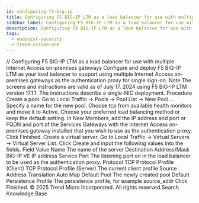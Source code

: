 ```yaml
---
id: configuring-f5-big-ip
title: Configuring F5 BIG-IP LTM as a load balancer for use with multiple Internet Access on-premises gateways
sidebar_label: Configuring F5 BIG-IP LTM as a load balancer for use with multiple Internet Access on-premises gateways
description: Configuring F5 BIG-IP LTM as a load balancer for use with multiple Internet Access on-premises gateways
tags:
  - endpoint-security
  - trend-vision-one
---
```


/*<![CDATA[*/ $('#title').html($('meta[name=map-description]').attr('content')); /*]]>*/ Configuring F5 BIG-IP LTM as a load balancer for use with multiple Internet Access on-premises gateways Configure and deploy F5 BIG-IP LTM as your load balancer to support using multiple Internet Access on-premises gateways as the authentication proxy for single sign-on. Note The screens and instructions are valid as of July 17. 2024 using F5 BIG-IP LTM version 17.1.1. The instructions describe a single-NIC deployment. Procedure Create a pool. Go to Local Traffic → Pools → Pool List → New Pool.... Specify a name for the new pool. Choose tcp from available health monitors and move it to Active. Choose your preferred load balancing method or keep the default setting. In New Members, add the IP address and port or FQDN and port of the Services Gateways with the Internet Access on-premises gateway installed that you wish to use as the authentication proxy. Click Finished. Create a virtual server. Go to Local Traffic → Virtual Servers → Virtual Server List. Click Create and input the following values into the fields. Field Value Name The name of the server Destination Address/Mask BIG-IP VE IP address Service Port The listening port on in the load balancer to be used as the authentication proxy. Protocol TCP Protocol Profile (Client) TCP Protocol Profile (Server) The current client profile Source Address Translation Auto Map Default Pool The newly created pool Default Persistence Profile The persistence profile, for example source_addr Click Finished. © 2025 Trend Micro Incorporated. All rights reserved.Search Knowledge Base